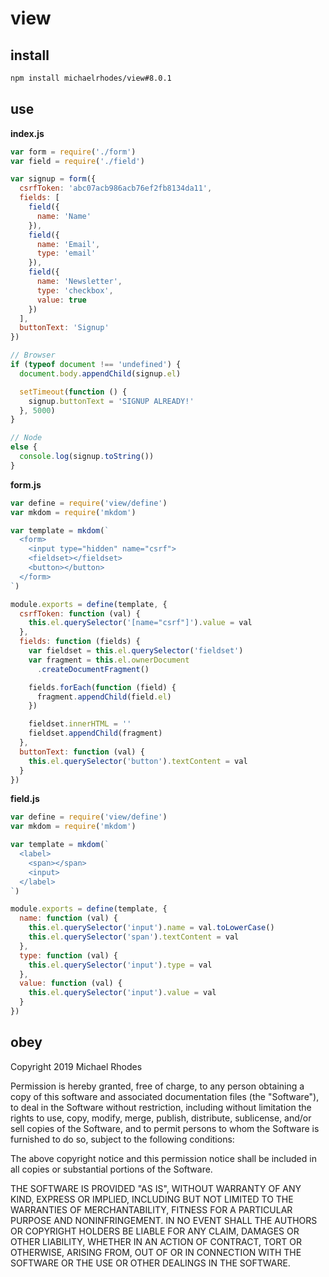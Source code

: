 # view

## install
```sh
npm install michaelrhodes/view#8.0.1
```

## use

**index.js**
```js
var form = require('./form')
var field = require('./field')

var signup = form({
  csrfToken: 'abc07acb986acb76ef2fb8134da11',
  fields: [
    field({
      name: 'Name'
    }),
    field({
      name: 'Email',
      type: 'email'
    }),
    field({
      name: 'Newsletter',
      type: 'checkbox',
      value: true
    })
  ],
  buttonText: 'Signup'
})

// Browser
if (typeof document !== 'undefined') {
  document.body.appendChild(signup.el)

  setTimeout(function () {
    signup.buttonText = 'SIGNUP ALREADY!'
  }, 5000)
}

// Node
else {
  console.log(signup.toString())
}
```

**form.js**
```js
var define = require('view/define')
var mkdom = require('mkdom')

var template = mkdom(`
  <form>
    <input type="hidden" name="csrf">
    <fieldset></fieldset>
    <button></button>
  </form>
`)

module.exports = define(template, {
  csrfToken: function (val) {
    this.el.querySelector('[name="csrf"]').value = val
  },
  fields: function (fields) {
    var fieldset = this.el.querySelector('fieldset')
    var fragment = this.el.ownerDocument
      .createDocumentFragment()

    fields.forEach(function (field) {
      fragment.appendChild(field.el)
    })

    fieldset.innerHTML = ''
    fieldset.appendChild(fragment)
  },
  buttonText: function (val) {
    this.el.querySelector('button').textContent = val
  }
})
```

**field.js**
```js
var define = require('view/define')
var mkdom = require('mkdom')

var template = mkdom(`
  <label>
    <span></span>
    <input>
  </label>
`)

module.exports = define(template, {
  name: function (val) {
    this.el.querySelector('input').name = val.toLowerCase()
    this.el.querySelector('span').textContent = val
  },
  type: function (val) {
    this.el.querySelector('input').type = val
  },
  value: function (val) {
    this.el.querySelector('input').value = val
  }
})
```

## obey
Copyright 2019 Michael Rhodes

Permission is hereby granted, free of charge, to any person obtaining a copy of this software and associated documentation files (the "Software"), to deal in the Software without restriction, including without limitation the rights to use, copy, modify, merge, publish, distribute, sublicense, and/or sell copies of the Software, and to permit persons to whom the Software is furnished to do so, subject to the following conditions:

The above copyright notice and this permission notice shall be included in all copies or substantial portions of the Software.

THE SOFTWARE IS PROVIDED "AS IS", WITHOUT WARRANTY OF ANY KIND, EXPRESS OR IMPLIED, INCLUDING BUT NOT LIMITED TO THE WARRANTIES OF MERCHANTABILITY, FITNESS FOR A PARTICULAR PURPOSE AND NONINFRINGEMENT. IN NO EVENT SHALL THE AUTHORS OR COPYRIGHT HOLDERS BE LIABLE FOR ANY CLAIM, DAMAGES OR OTHER LIABILITY, WHETHER IN AN ACTION OF CONTRACT, TORT OR OTHERWISE, ARISING FROM, OUT OF OR IN CONNECTION WITH THE SOFTWARE OR THE USE OR OTHER DEALINGS IN THE SOFTWARE.
